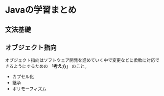 # Javaの学習まとめ

## 文法基礎

## オブジェクト指向
オブジェクト指向はソフトウェア開発を進めていく中で変更などに柔軟に対応できるようにするための **「考え方」** のこと。  

* カプセル化
* 継承
* ポリモーフィズム
